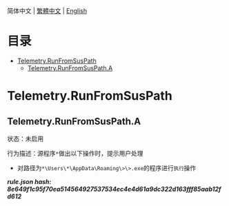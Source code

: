 


  
简体中文 | [繁體中文](README_zh_tw.md) | [English](README_en_us.md)  
  

目录
==

* [Telemetry.RunFromSusPath](#telemetryrunfromsuspath)
	* [Telemetry.RunFromSusPath.A](#telemetryrunfromsuspatha)

# Telemetry.RunFromSusPath

## Telemetry.RunFromSusPath.A
  
状态：未启用

行为描述：源程序`*`做出以下操作时，提示用户处理
- 对路径为`*\Users\*\AppData\Roaming\>\>.exe`的程序进行`执行`操作
  
***rule.json hash: 8e649f1c95f70ea514564927537534ec4e4d61a9dc322d163fff85aab12fd612***